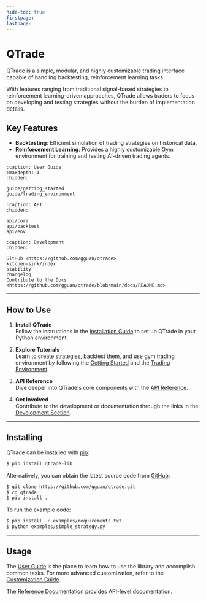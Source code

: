 ```yaml
---
hide-toc: true
firstpage:
lastpage:
---
```


# QTrade

QTrade is a simple, modular, and highly customizable trading interface capable of handling backtesting, reinforcement learning tasks.

With features ranging from traditional signal-based strategies to reinforcement learning-driven approaches, QTrade allows traders to focus on developing and testing strategies without the burden of implementation details.

## Key Features
- **Backtesting**: Efficient simulation of trading strategies on historical data.
- **Reinforcement Learning**: Provides a highly customizable Gym environment for training and testing AI-driven trading agents.

```{toctree}
:caption: User Guide
:maxdepth: 1
:hidden:

guide/getting_started
guide/trading_environment

```

```{toctree}
:caption: API
:hidden:

api/core
api/backtest
api/env
```

```{toctree}
:caption: Development
:hidden:

GitHub <https://github.com/gguan/qtrade>
kitchen-sink/index
stability
changelog
Contribute to the Docs <https://github.com/gguan/qtrade/blob/main/docs/README.md>
```

---

## How to Use

1. **Install QTrade**  
   Follow the instructions in the [Installation Guide](#installing) to set up QTrade in your Python environment.

2. **Explore Tutorials**  
   Learn to create strategies, backtest them, and use gym trading environment by following the [Getting Started](guide/getting_started.md) and the [Trading Environment](guide/trading_environment.md).

3. **API Reference**  
   Dive deeper into QTrade's core components with the [API Reference](api/core.md).

4. **Get Involved**  
   Contribute to the development or documentation through the links in the [Development Section](#development).

---

## <a id="installing"></a>Installing

QTrade can be installed with [pip](https://pip.pypa.io):

```bash
$ pip install qtrade-lib
```

Alternatively, you can obtain the latest source code from [GitHub](https://github.com/gguan/qtrade):

```bash
$ git clone https://github.com/gguan/qtrade.git
$ cd qtrade
$ pip install .
```

To run the example code:

```bash
$ pip install -r examples/requirements.txt
$ python examples/simple_strategy.py
```

---

## Usage

The [User Guide](guide/getting_started.md) is the place to learn how to use the library and accomplish common tasks. For more advanced customization, refer to the [Customization Guide](customisation/index.md).

The [Reference Documentation](reference/index.md) provides API-level documentation.
